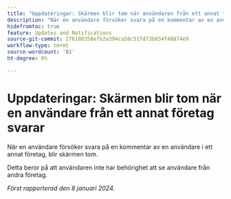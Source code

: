 ```yaml
---
title: "Uppdateringar: Skärmen blir tom när användaren från ett annat företag svarar"
description: "När en användare försöker svara på en kommentar av en användare i ett annat företag, blir skärmen tom."
hidefromtoc: true
feature: Updates and Notifications
source-git-commit: 276180358efb2a394ca58c51fd73b834f48874e9
workflow-type: tm+mt
source-wordcount: '81'
ht-degree: 0%

---
```



# Uppdateringar: Skärmen blir tom när en användare från ett annat företag svarar

När en användare försöker svara på en kommentar av en användare i ett annat företag, blir skärmen tom.

Detta beror på att användaren inte har behörighet att se användare från andra företag.

_Först rapporterad den 8 januari 2024._
